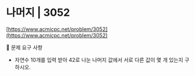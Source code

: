 # 나머지 | 3052

[https://www.acmicpc.net/problem/3052](https://www.acmicpc.net/problem/3052)

🙏 문제 요구 사항

- 자연수 10개를 입력 받아 42로 나눈 나머지 값에서 서로 다른 값이 몇 개 있는지 구하시오.